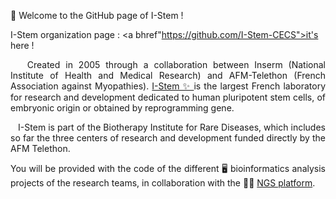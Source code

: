 👋 Welcome to the GitHub page of I-Stem !

I-Stem organization page : <a bhref"https://github.com/I-Stem-CECS">it's here</a> ! 

<div align="justify">&nbsp;&nbsp; Created in 2005 through a collaboration between Inserm (National Institute of Health and Medical Research) and AFM-Telethon (French Association against Myopathies). 
<a href="https://www.istem.eu/en/">I-Stem ✨ </a> is the largest French laboratory for research and development dedicated to human pluripotent stem cells, of embryonic origin or obtained by reprogramming gene.

&nbsp;&nbsp; I-Stem is part of the Biotherapy Institute for Rare Diseases, which includes so far the three centers of research and development funded directly by the AFM Telethon.


You will be provided with the code of the different :desktop_computer: bioinformatics analysis projects of the research teams, in collaboration with the :woman_scientist: <a href="https://www.istem.eu/en/technological-platforms/genomic-analysis/">NGS platform</a>. </div>
